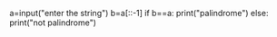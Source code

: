 a=input("enter the string")
b=a[::-1]
if b==a:
    print("palindrome")
else:
    print("not palindrome")
